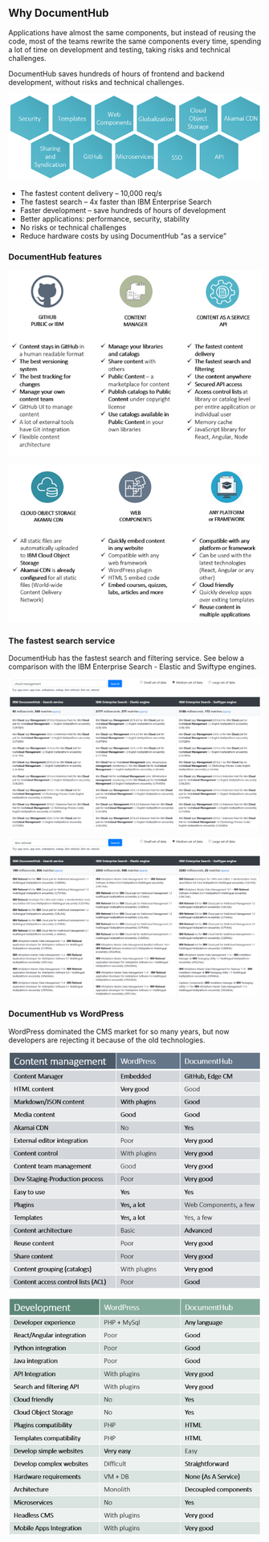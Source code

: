 ## Why DocumentHub

Applications have almost the same components, but instead of reusing the code, most of the teams rewrite the same components every time, spending a lot of time on development and testing, taking risks and technical challenges.

DocumentHub saves hundreds of hours of frontend and backend development, without risks and technical challenges.


![Why DocumentHub](_attachments/features1.png)

- The fastest content delivery – 10,000 req/s
- The fastest search – 4x faster than IBM Enterprise Search
- Faster development – save hundreds of hours of development
- Better applications: performance, security, stability
- No risks or technical challenges
- Reduce hardware costs by using DocumentHub “as a service”


### DocumentHub features

![Why DocumentHub](_attachments/why2_.png)

![Why DocumentHub](_attachments/why3_.png)


### The fastest search service

DocumentHub has the fastest search and filtering service. See below a comparison with the IBM Enterprise Search - Elastic and Swiftype engines.

![Search comparison](_attachments/search1.png)

![Search comparison](_attachments/search2.png)


### DocumentHub vs WordPress

WordPress dominated the CMS market for so many years, but now developers are rejecting it because of the old technologies.

![Why DocumentHub](_attachments/why4_.png)

![Why DocumentHub](_attachments/why5_.png)

